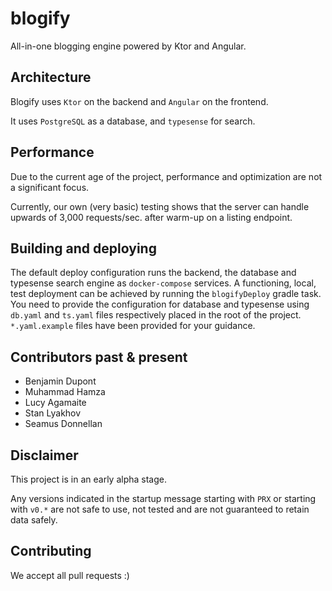 # blogify

All-in-one blogging engine powered by Ktor and Angular.

## Architecture

Blogify uses `Ktor` on the backend and `Angular` on the frontend.

It uses `PostgreSQL` as a database, and `typesense` for search.

## Performance

Due to the current age of the project, performance and optimization are not a significant focus.

Currently, our own (very basic) testing shows that the server can handle upwards of 3,000 requests/sec. after warm-up on a listing endpoint.

## Building and deploying

The default deploy configuration runs the backend, the database and typesense search engine as `docker-compose` services. A functioning, local, test deployment can be achieved by running the `blogifyDeploy` gradle task.
You need to provide the configuration for database and typesense using `db.yaml` and `ts.yaml` files respectively placed in the root of the project. `*.yaml.example` files have been provided for your guidance. 

## Contributors past & present

- Benjamin Dupont
- Muhammad Hamza
- Lucy Agamaite
- Stan Lyakhov
- Seamus Donnellan

## Disclaimer

This project is in an early alpha stage.

Any versions indicated in the startup message starting with `PRX` or starting with `v0.*` are not safe to use, not tested and are not guaranteed to retain data safely.

## Contributing

We accept all pull requests :)
